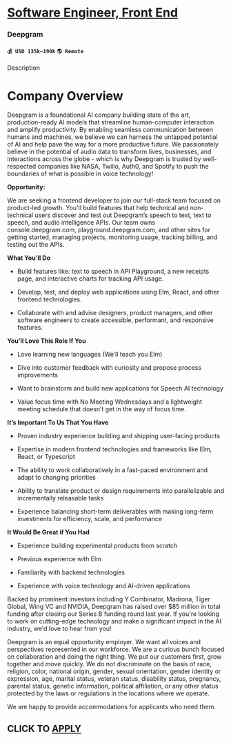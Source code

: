 # [Software Engineer, Front End](https://www.remotewlb.com/apply/software-engineer-front-end-89162)  
### Deepgram  
#### `💰 USD 135k~190k` `🌎 Remote`  

Description

# **Company Overview**

Deepgram is a foundational AI company building state of the art, production-ready AI models that streamline human-computer interaction and amplify productivity. By enabling seamless communication between humans and machines, we believe we can harness the untapped potential of AI and help pave the way for a more productive future. We passionately believe in the potential of audio data to transform lives, businesses, and interactions across the globe - which is why Deepgram is trusted by well-respected companies like NASA, Twilio, Auth0, and Spotify to push the boundaries of what is possible in voice technology!

**Opportunity:**

We are seeking a frontend developer to join our full-stack team focused on product-led growth. You'll build features that help technical and non-technical users discover and test out Deepgram’s speech to text, text to speech, and audio intelligence APIs. Our team owns console.deepgram.com, playground.deepgram.com, and other sites for getting started, managing projects, monitoring usage, tracking billing, and testing out the APIs.

 **What You’ll Do**

  * Build features like: text to speech in API Playground, a new receipts page, and interactive charts for tracking API usage.

  * Develop, test, and deploy web applications using Elm, React, and other frontend technologies.

  * Collaborate with and advise designers, product managers, and other software engineers to create accessible, performant, and responsive features.

 **You’ll Love This Role If You**

  * Love learning new languages (We’ll teach you Elm)

  * Dive into customer feedback with curiosity and propose process improvements

  * Want to brainstorm and build new applications for Speech AI technology

  * Value focus time with No Meeting Wednesdays and a lightweight meeting schedule that doesn’t get in the way of focus time.

 **It’s Important To Us That You Have**

  * Proven industry experience building and shipping user-facing products

  * Expertise in modern frontend technologies and frameworks like Elm, React, or Typescript

  * The ability to work collaboratively in a fast-paced environment and adapt to changing priorities

  * Ability to translate product or design requirements into parallelizable and incrementally releasable tasks

  * Experience balancing short-term deliverables with making long-term investments for efficiency, scale, and performance

 **It Would Be Great if You Had**

  * Experience building experimental products from scratch

  * Previous experience with Elm

  * Familiarity with backend technologies

  * Experience with voice technology and AI-driven applications

Backed by prominent investors including Y Combinator, Madrona, Tiger Global, Wing VC and NVIDIA, Deepgram has raised over $85 million in total funding after closing our Series B funding round last year. If you're looking to work on cutting-edge technology and make a significant impact in the AI industry, we'd love to hear from you!

Deepgram is an equal opportunity employer. We want all voices and perspectives represented in our workforce. We are a curious bunch focused on collaboration and doing the right thing. We put our customers first, grow together and move quickly. We do not discriminate on the basis of race, religion, color, national origin, gender, sexual orientation, gender identity or expression, age, marital status, veteran status, disability status, pregnancy, parental status, genetic information, political affiliation, or any other status protected by the laws or regulations in the locations where we operate.

We are happy to provide accommodations for applicants who need them.

  
## CLICK TO [APPLY](https://www.remotewlb.com/apply/software-engineer-front-end-89162)

